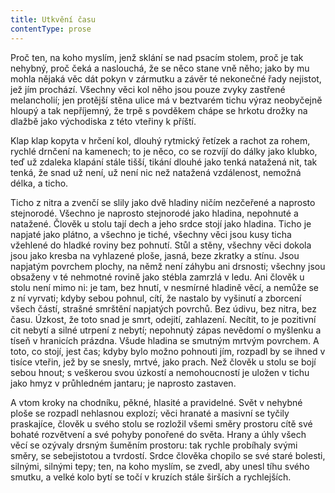 ```yaml
---
title: Utkvění času
contentType: prose
---
```


<section>

Proč ten, na koho myslím, jenž sklání se nad psacím stolem, proč je tak nehybný, proč čeká a naslouchá, že se něco stane vně něho; jako by mu mohla nějaká věc dát pokyn v zármutku a závěr té nekonečné řady nejistot, jež jím prochází. Všechny věci kol něho jsou pouze zvyky zastřené melancholií; jen protější stěna ulice má v beztvarém tichu výraz neobyčejně hloupý a tak nepříjemný, že trpě s povděkem chápe se hrkotu drožky na dlažbě jako východiska z této vteřiny k příští.

</section>

<section>

Klap klap kopyta v hrčení kol, dlouhý rytmický řetízek a rachot za rohem, rychlé drnčení na kamenech; to je něco, co se rozvíjí do dálky jako klubko, teď už zdaleka klapání stále tišší, tikání dlouhé jako tenká natažená nit, tak tenká, že snad už není, už není nic než natažená vzdálenost, nemožná délka, a ticho.

Ticho z nitra a zvenčí se slily jako dvě hladiny ničím nezčeřené a naprosto stejnorodé. Všechno je naprosto stejnorodé jako hladina, nepohnuté a natažené. Člověk u stolu tají dech a jeho srdce stojí jako hladina. Ticho je napjaté jako plátno, a všechno je tiché, všechny věci jsou kusy ticha vžehlené do hladké roviny bez pohnutí. Stůl a stěny, všechny věci dokola jsou jako kresba na vyhlazené ploše, jasná, beze zkratky a stínu. Jsou napjatým povrchem plochy, na němž není záhybu ani drsnosti; všechny jsou obsaženy v té nehmotné rovině jako stébla zamrzlá v ledu. Ani člověk u stolu není mimo ni: je tam, bez hnutí, v nesmírné hladině věcí, a nemůže se z ní vyrvati; kdyby sebou pohnul, cítí, že nastalo by vyšinutí a zborcení všech částí, strašné smrštění napjatých povrchů. Bez údivu, bez nitra, bez času. Úzkost, že toto snad je smrt, odejití, zahlazení. Necítit, to je pozitivní cit nebytí a silné utrpení z nebytí; nepohnutý zápas nevědomí o myšlenku a tíseň v hranicích prázdna. Všude hladina se smutným mrtvým povrchem. A toto, co stojí, jest čas; kdyby bylo možno pohnouti jím, rozpadl by se ihned v tisíce vteřin, jež by se snesly, mrtvé, jako prach. Než člověk u stolu se bojí sebou hnout; s veškerou svou úzkostí a nemohoucností je uložen v tichu jako hmyz v průhledném jantaru; je naprosto zastaven.

A vtom kroky na chodníku, pěkné, hlasité a pravidelné. Svět v nehybné ploše se rozpadl nehlasnou explozí; věci hranaté a masivní se tyčily praskajíce, člověk u svého stolu se rozložil všemi směry prostoru cítě své bohaté rozvětvení a své pohyby ponořené do světa. Hrany a úhly všech věcí se ozývaly drsným šuměním prostoru: tak rychle probíhaly svými směry, se sebejistotou a tvrdostí. Srdce člověka chopilo se své staré bolesti, silnými, silnými tepy; ten, na koho myslím, se zvedl, aby unesl tíhu svého smutku, a velké kolo bytí se točí v kruzích stále širších a rychlejších.

</section>

[^1]: Dohad, předpoklad. _Pozn. red._

[^2]: David Hume: _Zkoumání o rozumu lidském,_ kapitola III., kterou se Čapek k povídce inspiroval. _Pozn. red._

[^3]: Hrdina románu _Zločin a trest_ od F. M. Dostojevského_. Pozn. red._

[^4]: Nahodilé spojení, sdružení. _Pozn. red._

[^5]: Palpitace (lat.) – bušení srdce. _Pozn. red._

[^6]: Timor Dei (lat.) – bázeň z Boha (zde bázeň ducha, viz pokračování věty). _Pozn. red._

[^7]: Métier (fr.) – odborná profese. _Pozn. red._

[^8]: Fadesa (fr.) – nuda. _Pozn. red._

[^9]: Manaia – mánie. _Pozn. red._

[^10]: Vzkříšení Jairovy dcery – podle novozákonních evangelií měl muž jménem Jairos jedinou dceru, kterou Ježíš zázračně uzdravil. _Pozn. red._

[^11]: Puerta del Sol – známé madridské náměstí (česky Brána slunce). _Pozn. red._

